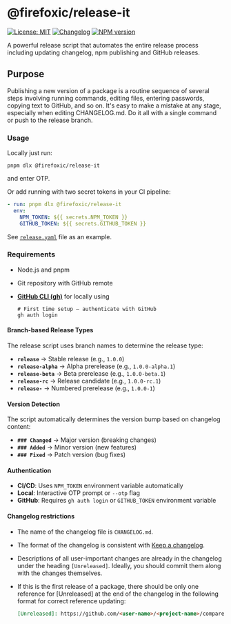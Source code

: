 # @firefoxic/release-it

[![License: MIT][license-image]][license-url]
[![Changelog][changelog-image]][changelog-url]
[![NPM version][npm-image]][npm-url]

A powerful release script that automates the entire release process including updating changelog, npm publishing and GitHub releases.

## Purpose

Publishing a new version of a package is a routine sequence of several steps involving running commands, editing files, entering passwords, copying text to GitHub, and so on. It's easy to make a mistake at any stage, especially when editing CHANGELOG.md. Do it all with a single command or push to the release branch.

### Usage

Locally just run:

```shell
pnpm dlx @firefoxic/release-it
```

and enter OTP.

Or add running with two secret tokens in your CI pipeline:

```yaml
- run: pnpm dlx @firefoxic/release-it
  env:
    NPM_TOKEN: ${{ secrets.NPM_TOKEN }}
    GITHUB_TOKEN: ${{ secrets.GITHUB_TOKEN }}
```

See [`release.yaml`](https://github.com/firefoxic/release-it/blob/main/.github/workflows/release.yaml) file as an example.

### Requirements

- Node.js and pnpm
- Git repository with GitHub remote
- [**GitHub CLI (gh)**](https://cli.github.com) for locally using

	```shell
	# First time setup — authenticate with GitHub
	gh auth login
	```

#### Branch-based Release Types

The release script uses branch names to determine the release type:

- **`release`** → Stable release (e.g., `1.0.0`)
- **`release-alpha`** → Alpha prerelease (e.g., `1.0.0-alpha.1`)
- **`release-beta`** → Beta prerelease (e.g., `1.0.0-beta.1`)
- **`release-rc`** → Release candidate (e.g., `1.0.0-rc.1`)
- **`release-`** → Numbered prerelease (e.g., `1.0.0-1`)

#### Version Detection

The script automatically determines the version bump based on changelog content:

- **`### Changed`** → Major version (breaking changes)
- **`### Added`** → Minor version (new features)
- **`### Fixed`** → Patch version (bug fixes)

#### Authentication

- **CI/CD**: Uses `NPM_TOKEN` environment variable automatically
- **Local**: Interactive OTP prompt or `--otp` flag
- **GitHub**: Requires `gh auth login` or `GITHUB_TOKEN` environment variable

#### Changelog restrictions

- The name of the changelog file is `CHANGELOG.md`.
- The format of the changelog is consistent with [Keep a changelog](https://keepachangelog.com).
- Descriptions of all user-important changes are already in the changelog under the heading `[Unreleased]`. Ideally, you should commit them along with the changes themselves.
- If this is the first release of a package, there should be only one reference for [Unreleased] at the end of the changelog in the following format for correct reference updating:

	```md
	[Unreleased]: https://github.com/<user-name>/<project-name>/compare/v0.0.1...HEAD
	```

[license-url]: https://github.com/firefoxic/release-it/blob/main/LICENSE.md
[license-image]: https://img.shields.io/badge/License-MIT-limegreen.svg

[changelog-url]: https://github.com/firefoxic/release-it/blob/main/CHANGELOG.md
[changelog-image]: https://img.shields.io/badge/CHANGELOG-md-limegreen

[npm-url]: https://npmjs.com/package/@firefoxic/release-it
[npm-image]: https://badge.fury.io/js/@firefoxic%2Frelease-it.svg
